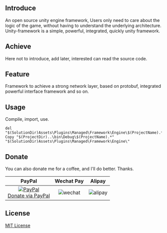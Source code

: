 ## Introduce

An open source unity engine framework, Users only need to care about the logic of the game,
without having to understand the underlying architecture. Unity-framework is a simple, powerful, 
integrated, quickly unity framework.

## Achieve

Here not to introduce, add later, interested can read the source code.

## Feature

Framework to achieve a strong network layer, based on protobuf, integrated powerful interface framework and so on.

## Usage

Compile, import, use.

```
del "$(SolutionDir)Assets\Plugins\Managed\Framework\Engine\$(ProjectName).*"
Copy "$(ProjectDir)..\bin\Debug\$(ProjectName).*" "$(SolutionDir)Assets\Plugins\Managed\Framework\Engine\"
```

## Donate

You can also donate me for a coffee, and I'll do better. Thanks.

|                                   PayPal                                    |                                 Wechat Pay                                  |                                   Alipay                                    |
|:---------------------------------------------------------------------------:|:---------------------------------------------------------------------------:|:---------------------------------------------------------------------------:|
| [![PayPal](https://www.paypalobjects.com/webstatic/paypalme/images/pp_logo_small.png)<br>Donate via PayPal ](https://www.paypal.me/abaojin) | ![wechat](https://hellowod.github.io/unity-framework/media/weixin.png) | ![alipay](https://hellowod.github.io/unity-framework/media/zhifubao.png) |

## License
[MIT License](https://hellowod.github.io/unity-framework/LICENSE.md)